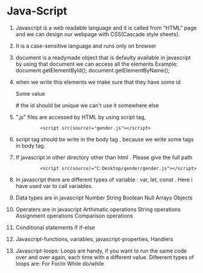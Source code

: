 # Java-Script

1. Javascript is a web readable language and it is called from "HTML" page and we can design our webpage with CSS(Cascade style sheets).
2. It is a case-sensitive language and runs only on browser
3. document is a readymade object that is defaulty available in javascript by using that document we can access all the elements 
            Example: document.getElementById();
                     document.getElementByName();

4. when we write this elements we make sure that they have some id 
                <p id="demo">Some value</p>
                # the id should be unique we can't use it somewhere else

5. ".js" files are accessed by HTML by using script tag,

                <script src(source)="gender.js"></script>

6. script tag should be write in the body tag , because we write some tags in body tag.

7. If javascript in other directory other than html . Please give the full path

                <script src(source)="C:Desktop/gender/gender.js"></script>

8. In javascript there are different types of variable : var, let, const . Here i have used var to call variables.

9. Data types are in javascript
        Number
        String
        Boolean
        Null
        Arrays
        Objects
10. Operaters are in javascript
        Arthimatic operations
        String operations
        Assignment operations
        Comparison operations

11. Conditional statements
        if
        if-else

12. Javascript-functions, variables, javascript-properties, Handlers

13. Javascript-loops: Loops are handy, if you want to run the same code over and over again, each time with a different value. Difeerent types of loops are:
                        For
                        For/in
                        While
                        do/while

